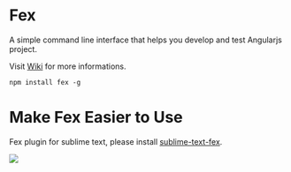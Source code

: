 Fex
===
A simple command line interface that helps you develop and test Angularjs project.

Visit [Wiki](https://github.com/hwangzhiming/fex/wiki) for more informations.

```
npm install fex -g
```

Make Fex Easier to Use
======================

Fex plugin for sublime text, please install [sublime-text-fex](https://github.com/hwangzhiming/sublime-text-fex).

![](https://camo.githubusercontent.com/8786af1bb40e830734cf62746ca5549d5e006d5b/68747470733a2f2f627474386c712e626e313330312e6c69766566696c6573746f72652e636f6d2f7932706f336e703041564a726b61615f386a74326344334c37713468494b676d7430576e633855364e5649536b6d5f66446c6445765a5f557a734f664b4761586e5863494873507541676d44724662516879586874373578654439702d3077686632514561314151717638596c382f53637265656e73686f7473322e706e673f707369643d31)


